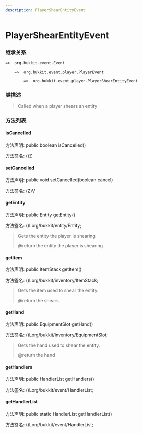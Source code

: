 ```yaml
---
description: PlayerShearEntityEvent
---
```


# PlayerShearEntityEvent

### 继承关系

    =>  org.bukkit.event.Event

        =>  org.bukkit.event.player.PlayerEvent

            =>  org.bukkit.event.player.PlayerShearEntityEvent

### 类描述

> Called when a player shears an entity

### 方法列表

#### isCancelled

方法声明: public boolean isCancelled()

方法签名: ()Z

#### setCancelled

方法声明: public void setCancelled(boolean cancel)

方法签名: (Z)V

#### getEntity

方法声明: public Entity getEntity()

方法签名: ()Lorg/bukkit/entity/Entity;

> Gets the entity the player is shearing
>
> @return the entity the player is shearing

#### getItem

方法声明: public ItemStack getItem()

方法签名: ()Lorg/bukkit/inventory/ItemStack;

> Gets the item used to shear the entity.
>
> @return the shears

#### getHand

方法声明: public EquipmentSlot getHand()

方法签名: ()Lorg/bukkit/inventory/EquipmentSlot;

> Gets the hand used to shear the entity.
>
> @return the hand

#### getHandlers

方法声明: public HandlerList getHandlers()

方法签名: ()Lorg/bukkit/event/HandlerList;

#### getHandlerList

方法声明: public static HandlerList getHandlerList()

方法签名: ()Lorg/bukkit/event/HandlerList;